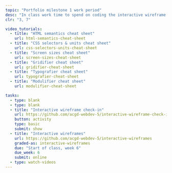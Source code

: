 ```yaml
---
topic: "Portfolio milestone 1 work period"
desc: "In class work time to spend on coding the interactive wireframe for your portfolio website."
clr: "3, 7"

video_tutorials:
  - title: "HTML semantics cheat sheet"
    url: html-semantics-cheat-sheet
  - title: "CSS selectors & units cheat sheet"
    url: css-selectors-units-cheat-sheet
  - title: "Screen sizes cheat sheet"
    url: screen-sizes-cheat-sheet
  - title: "Gridifier cheat sheet"
    url: gridifier-cheat-sheet
  - title: "Typografier cheat sheet"
    url: typografier-cheat-sheet
  - title: "Modulifier cheat sheet"
    url: modulifier-cheat-sheet

tasks:
  - type: blank
  - type: blank
  - title: "Interactive wireframe check-in"
    url: https://github.com/acgd-webdev-5/interactive-wireframe-check-in
    button: activity
    type: basic
    submit: show
  - title: "Interactive wireframes"
    url: https://github.com/acgd-webdev-5/interactive-wireframes
    graded-as: interactive-wireframes
    due: "Start of class, week 6"
    due_week: 6
    submit: online
  - type: watch-videos
---
```


